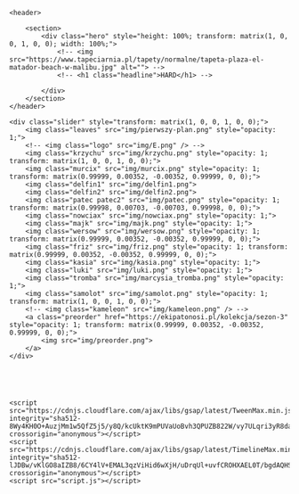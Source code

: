 <html lang="en"><head>
    <meta charset="UTF-8">
    <meta name="viewport" content="width=device-width, initial-scale=1.0">
    <meta http-equiv="X-UA-Compatible" content="ie=edge">
    <link rel="stylesheet" href="./style.css">
    <title>Ekipa - Sezon 3</title>
<style></style></head>
<body>

    <header>

        <section>
            <div class="hero" style="height: 100%; transform: matrix(1, 0, 0, 1, 0, 0); width: 100%;">
                <!-- <img src="https://www.tapeciarnia.pl/tapety/normalne/tapeta-plaza-el-matador-beach-w-malibu.jpg" alt=""> -->
                <!-- <h1 class="headline">HARD</h1> -->
                
            </div>
        </section>
    </header>

    <div class="slider" style="transform: matrix(1, 0, 0, 1, 0, 0);">
        <img class="leaves" src="img/pierwszy-plan.png" style="opacity: 1;">
        <!-- <img class="logo" src="img/E.png" /> -->
        <img class="krzychu" src="img/krzychu.png" style="opacity: 1; transform: matrix(1, 0, 0, 1, 0, 0);">
        <img class="murcix" src="img/murcix.png" style="opacity: 1; transform: matrix(0.99999, 0.00352, -0.00352, 0.99999, 0, 0);">
        <img class="delfin1" src="img/delfin1.png">
        <img class="delfin2" src="img/delfin2.png">
        <img class="patec patec2" src="img/patec.png" style="opacity: 1; transform: matrix(0.99998, 0.00703, -0.00703, 0.99998, 0, 0);">
        <img class="nowciax" src="img/nowciax.png" style="opacity: 1;">
        <img class="majk" src="img/majk.png" style="opacity: 1;">
        <img class="wersow" src="img/wersow.png" style="opacity: 1; transform: matrix(0.99999, 0.00352, -0.00352, 0.99999, 0, 0);">
        <img class="friz" src="img/friz.png" style="opacity: 1; transform: matrix(0.99999, 0.00352, -0.00352, 0.99999, 0, 0);">
        <img class="kasia" src="img/kasia.png" style="opacity: 1;">
        <img class="luki" src="img/luki.png" style="opacity: 1;">
        <img class="tromba" src="img/marcysia_tromba.png" style="opacity: 1;">
        <img class="samolot" src="img/samolot.png" style="opacity: 1; transform: matrix(1, 0, 0, 1, 0, 0);">
        <!-- <img class="kameleon" src="img/kameleon.png" /> -->
        <a class="preorder" href="https://ekipatonosi.pl/kolekcja/sezon-3" style="opacity: 1; transform: matrix(0.99999, 0.00352, -0.00352, 0.99999, 0, 0);">
            <img src="img/preorder.png">
        </a>
    </div>





    <script src="https://cdnjs.cloudflare.com/ajax/libs/gsap/latest/TweenMax.min.js" integrity="sha512-8Wy4KH0O+AuzjMm1w5QfZ5j5/y8Q/kcUktK9mPUVaUoBvh3QPUZB822W/vy7ULqri3yR8daH3F58+Y8Z08qzeg==" crossorigin="anonymous"></script>
    <script src="https://cdnjs.cloudflare.com/ajax/libs/gsap/latest/TimelineMax.min.js" integrity="sha512-lJDBw/vKlGO8aIZB8/6CY4lV+EMAL3qzViHid6wXjH/uDrqUl+uvfCROHXAEL0T/bgdAQHSuE68vRlcFHUdrUw==" crossorigin="anonymous"></script>
    <script src="script.js"></script>

</body><app-content ng-version="11.1.0"></app-content></html>
